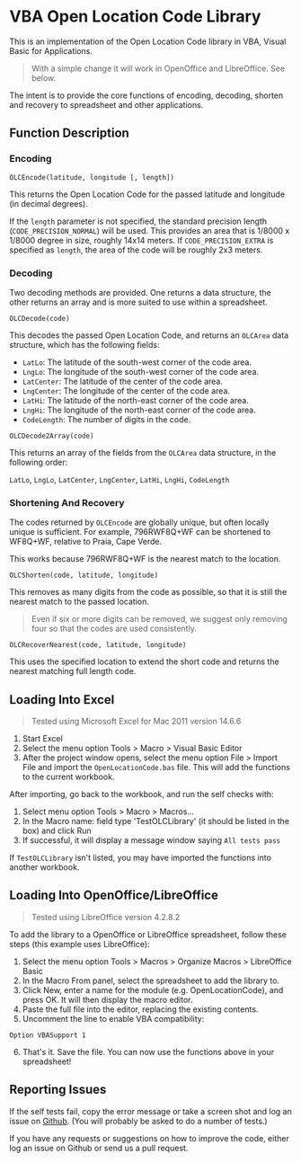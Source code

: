 
# VBA Open Location Code Library

This is an implementation of the Open Location Code library in VBA, Visual Basic
for Applications.

> With a simple change it will work in OpenOffice and LibreOffice. See below.

The intent is to provide the core functions of encoding, decoding, shorten and
recovery to spreadsheet and other applications.

## Function Description

### Encoding

```
OLCEncode(latitude, longitude [, length])
```

This returns the Open Location Code for the passed latitude and longitude (in
decimal degrees).

If the `length` parameter is not specified, the standard
precision length (`CODE_PRECISION_NORMAL`) will be used. This provides an area
that is 1/8000 x 1/8000 degree in size, roughly 14x14 meters. If
`CODE_PRECISION_EXTRA` is specified as `length`, the area of the code will be
roughly 2x3 meters.

### Decoding

Two decoding methods are provided. One returns a data structure, the other
returns an array and is more suited to use within a spreadsheet.

```
OLCDecode(code)
```

This decodes the passed Open Location Code, and returns an `OLCArea` data
structure, which has the following fields:

* `LatLo`: The latitude of the south-west corner of the code area.
* `LngLo`: The longitude of the south-west corner of the code area.
* `LatCenter`: The latitude of the center of the code area.
* `LngCenter`: The longitude of the center of the code area.
* `LatHi`: The latitude of the north-east corner of the code area.
* `LngHi`: The longitude of the north-east corner of the code area.
* `CodeLength`: The number of digits in the code.

```
OLCDecode2Array(code)
```

This returns an array of the fields from the `OLCArea` data structure, in the
following order:

`LatLo`, `LngLo`, `LatCenter`, `LngCenter`, `LatHi`, `LngHi`, `CodeLength`

### Shortening And Recovery

The codes returned by `OLCEncode` are globally unique, but often locally unique
is sufficient. For example, 796RWF8Q+WF can be shortened to WF8Q+WF, relative
to Praia, Cape Verde.

This works because 796RWF8Q+WF is the nearest match to the location.

```
OLCShorten(code, latitude, longitude)
```

This removes as many digits from the code as possible, so that it is still the
nearest match to the passed location.

> Even if six or more digits can be removed, we suggest only removing four so
that the codes are used consistently.

```
OLCRecoverNearest(code, latitude, longitude)
```

This uses the specified location to extend the short code and returns the
nearest matching full length code.

## Loading Into Excel

> Tested using Microsoft Excel for Mac 2011 version 14.6.6

1. Start Excel
2. Select the menu option Tools > Macro > Visual Basic Editor
3. After the project window opens, select the menu option File > Import File
and import the `OpenLocationCode.bas` file. This will add the functions to the
current workbook.

After importing, go back to the workbook, and run the self checks with:
1. Select menu option Tools > Macro > Macros...
2. In the Macro name: field type 'TestOLCLibrary' (it should be listed in the
box) and click Run
3. If successful, it will display a message window saying `All tests pass`

If `TestOLCLibrary` isn't listed, you may have imported the functions into
another workbook.

## Loading Into OpenOffice/LibreOffice

> Tested using LibreOffice version 4.2.8.2

To add the library to a OpenOffice or LibreOffice spreadsheet, follow these
steps (this example uses LibreOffice):

1. Select the menu option Tools > Macros > Organize Macros > LibreOffice Basic
2. In the Macro From panel, select the spreadsheet to add the library to.
3. Click New, enter a name for the module (e.g. OpenLocationCode), and press
OK. It will then display the macro editor.
4. Paste the full file into the editor, replacing the existing contents.
5. Uncomment the line to enable VBA compatibility:
```
Option VBASupport 1
```
6. That's it. Save the file. You can now use the functions above in your
spreadsheet!

## Reporting Issues

If the self tests fail, copy the error message or take a
screen shot and log an issue on
[Github](https://github.com/google/open-location-code). (You will probably be
asked to do a number of tests.)

If you have any requests or suggestions on how to improve the code, either
log an issue on Github or send us a pull request.
